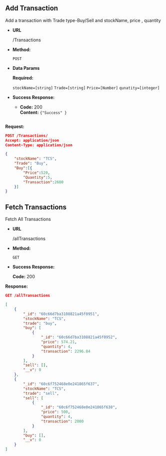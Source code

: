 **Add Transaction**
----
  Add a transaction with Trade type-Buy/Sell and stockName, price , quantity

* **URL**

  /Transactions

* **Method:**

  `POST`
  
* **Data Params**

   **Required:**
 
   `stockName=[string]`
   `Trade=[string]`
   `Price=[Number]`
   `qunatity=[integer]`


* **Success Response:**

  * **Code:** 200 <br />
    **Content:** `{"Success" }`

  ```
  
**Request:**
```json
POST /Transactions/
Accept: application/json
Content-Type: application/json

{
    "stockName": "TCS",
    "Trade": "Buy",
    "Buy":[{
        "Price":520,
        "Quantity":5,
        "Transaction":2600
    }] 
}

```

**Fetch Transactions**
----
  Fetch All Transactions

* **URL**

  /allTransactions

* **Method:**

  `GET`
  

* **Success Response:**

   **Code:** 200 <br />

**Response:**
```json
GET /allTransactions

[
    {
        "_id": "60c66d7ba3108821a45f0951",
        "stockName": "TCS",
        "trade": "buy",
        "buy": [
            {
                "_id": "60c66d7ba3108821a45f0952",
                "price": 574.21,
                "quantity": 4,
                "transaction": 2296.84
            }
        ],
        "sell": [],
        "__v": 0
    },
    {
        "_id": "60c6f752468e0e241865f637",
        "stockName": "TCS",
        "trade": "sell",
        "sell": [
            {
                "_id": "60c6f752468e0e241865f638",
                "price": 500,
                "quantity": 4,
                "transaction": 2000
            }
        ],
        "buy": [],
        "__v": 0
    }
]

```



